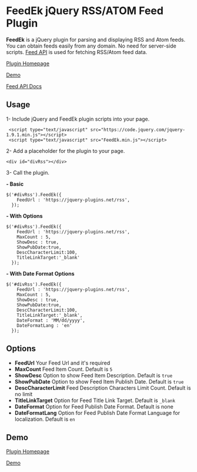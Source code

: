 FeedEk jQuery RSS/ATOM Feed Plugin
======

**FeedEk** is a jQuery plugin for parsing and displaying RSS and Atom feeds. You can obtain feeds easily from any domain. No need for server-side scripts. [Feed API](https://jquery-plugins.net/feed-api) is used for fetching RSS/Atom feed data.

[Plugin Homepage](https://jquery-plugins.net/FeedEk/FeedEk.html)

[Demo](https://jquery-plugins.net/FeedEk/FeedEk_demo.html)

[Feed API Docs](https://jquery-plugins.net/feed-api)

 
## Usage
1- Include jQuery and FeedEk plugin scripts into your page.

     <script type="text/javascript" src="https://code.jquery.com/jquery-1.9.1.min.js"></script>
     <script type="text/javascript" src="FeedEk.min.js"></script>

2- Add a placeholder for the plugin to your page.

    <div id="divRss"></div>

3- Call the plugin.

**- Basic**

    $('#divRss').FeedEk({
        FeedUrl : 'https://jquery-plugins.net/rss',
      });

**- With Options**

    $('#divRss').FeedEk({
        FeedUrl : 'https://jquery-plugins.net/rss',
        MaxCount : 5,
        ShowDesc : true,
        ShowPubDate:true,
        DescCharacterLimit:100,
        TitleLinkTarget:'_blank'
      });

**- With Date Format Options**

    $('#divRss').FeedEk({
        FeedUrl : 'https://jquery-plugins.net/rss',
        MaxCount : 5,
        ShowDesc : true,
        ShowPubDate:true,
        DescCharacterLimit:100,
        TitleLinkTarget:'_blank',
        DateFormat : 'MM/dd/yyyy',
        DateFormatLang : 'en'
      });

## Options

- **FeedUrl**
  Your Feed Url and it's required
- **MaxCount**
  Feed Item Count. Default is `5`
- **ShowDesc**
  Option to show Feed Item Description. Default is `true`
- **ShowPubDate**
  Option to show Feed Item Publish Date. Default is `true`
- **DescCharacterLimit**
  Feed Description Characters Limit Count. Default is no limit
- **TitleLinkTarget**
  Option for Feed Title Link Target. Default is `_blank`
- **DateFormat**
  Option for Feed Publish Date Format. Default is none
- **DateFormatLang**
  Option for Feed Publish Date Format Language for localization. Default is `en`

## Demo

[Plugin Homepage](https://jquery-plugins.net/FeedEk/FeedEk.html)

[Demo](https://jquery-plugins.net/FeedEk/FeedEk_demo.html) 
